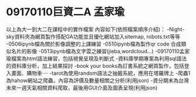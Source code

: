 # 09170110巨資二A 孟家瑜
以上為大一到大二在課程中的實作檔案
內容如下(依照檔案順序介紹)：
-Night-sky資料夾為網頁製作搭配GA功能並且優化網站加入sitemap, robots.txt等等
-0506ipynb檔為關於影像調整的上課練習
-0510ipynb檔為製作qr code 合成類似名片的影像
-0513ipynb檔為文字雲之練習(jieba,wordcloud...)
-09170110孟家瑜檔案為html語法練習，包括視覺呈現及判斷式
-資料庫學期專案為利用sql語法的資料庫分析，加上結果探討
-book your books為訂書系統之網頁製作，包括登入畫面、購物車····
-tarot為使用random語法之抽籤系統，應用在塔羅牌上
-爬蟲1為hahow網站之爬蟲，內容為評價及數量相關之分析(利用json)
-資分期末為台灣未來一週天氣相關資料爬取，最後用GUI介面及圖表呈現(利用json)

